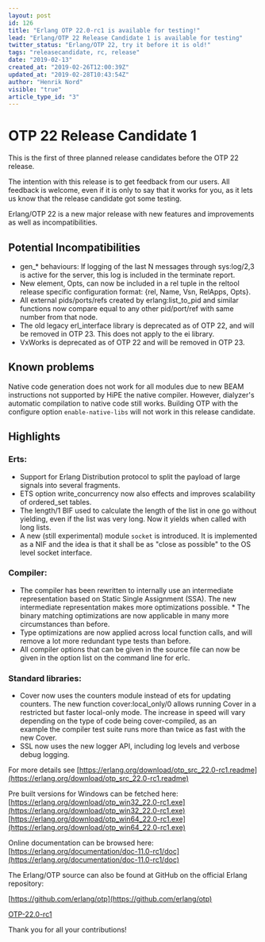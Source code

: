 ```yaml
---
layout: post
id: 126
title: "Erlang OTP 22.0-rc1 is available for testing!"
lead: "Erlang/OTP 22 Release Candidate 1 is available for testing"
twitter_status: "Erlang/OTP 22, try it before it is old!"
tags: "releasecandidate, rc, release"
date: "2019-02-13"
created_at: "2019-02-26T12:00:39Z"
updated_at: "2019-02-28T10:43:54Z"
author: "Henrik Nord"
visible: "true"
article_type_id: "3"
---
```


# OTP 22 Release Candidate 1

This is the first of three planned release candidates before the OTP 22 release.

The intention with this release is to get feedback from our users. All feedback is welcome, even if it is only to say that it works for you, as it lets us know that the release candidate got some testing.

Erlang/OTP 22 is a new major release with new features and improvements as well as incompatibilities.

## Potential Incompatibilities
* gen_* behaviours: If logging of the last N messages through sys:log/2,3 is active for the server, this log is included in the terminate report.
* New element, Opts, can now be included in a rel tuple in the reltool release specific configuration format: {rel, Name, Vsn, RelApps, Opts}.
* All external pids/ports/refs created by erlang:list_to_pid and similar functions now compare equal to any other pid/port/ref with same number from that node.
* The old legacy erl_interface library is deprecated as of OTP 22, and will be removed in OTP 23. This does not apply to the ei library.
* VxWorks is deprecated as of OTP 22 and will be removed in OTP 23.

## Known problems

Native code generation does not work for all modules due to new BEAM instructions not supported by HiPE the native compiler. However, dialyzer's automatic compilation to native code still works. Building OTP with the configure option `enable-native-libs` will not work in this release candidate.

## Highlights

### Erts:
* Support for Erlang Distribution protocol to split the payload of large signals into several fragments.
* ETS option write_concurrency now also effects and improves scalability of ordered_set tables.
* The length/1 BIF used to calculate the length of the list in one go without yielding, even if the list was very long. Now it yields when called with long lists.
* A new (still experimental) module `socket` is introduced. It is implemented as a NIF and the idea is that it shall be as "close as possible" to the OS level socket interface.

### Compiler:
* The compiler has been rewritten to internally use an intermediate representation based on Static Single Assignment (SSA). The new intermediate representation makes more optimizations possible. * The binary matching optimizations are now applicable in many more circumstances than before.
* Type optimizations are now applied across local function calls, and will remove a lot more redundant type tests than before.
* All compiler options that can be given in the source file can now be given in the option list on the command line for erlc.

### Standard libraries:
* Cover now uses the counters module instead of ets for updating counters. The new function cover:local_only/0 allows running Cover in a restricted but faster local-only mode. The increase in speed will vary depending on the type of code being cover-compiled, as an example the compiler test suite runs more than twice as fast with the new Cover.
* SSL now uses the new logger API, including log levels and verbose debug logging.

For more details see
[https://erlang.org/download/otp_src_22.0-rc1.readme](https://erlang.org/download/otp_src_22.0-rc1.readme)

Pre built versions for Windows can be fetched here:
[https://erlang.org/download/otp_win32_22.0-rc1.exe](https://erlang.org/download/otp_win32_22.0-rc1.exe)
[https://erlang.org/download/otp_win64_22.0-rc1.exe](https://erlang.org/download/otp_win64_22.0-rc1.exe)

Online documentation can be browsed here:
[https://erlang.org/documentation/doc-11.0-rc1/doc](https://erlang.org/documentation/doc-11.0-rc1/doc)

The Erlang/OTP source can also be found at GitHub on the official Erlang repository:

[https://github.com/erlang/otp](https://github.com/erlang/otp)

[OTP-22.0-rc1](https://github.com/erlang/otp/releases/tag/OTP-22.0-rc1)

Thank you for all your contributions!
